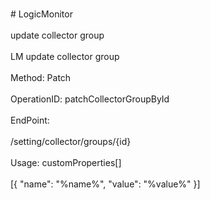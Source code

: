 <br>#     LogicMonitor</br>
<br>update collector group</br>
<br>LM update collector group</br>
<br>Method: Patch</br>
<br>OperationID: patchCollectorGroupById</br>
<br>EndPoint:</br>
<br>/setting/collector/groups/{id}</br>
<br>Usage: customProperties[]</br>
<br>[{
  "name": "%name%",
  "value": "%value%"
}]</br>
